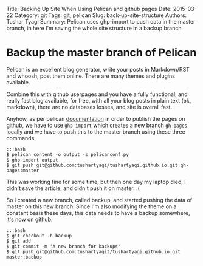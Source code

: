 Title: Backing Up Site When Using Pelican and github pages
Date: 2015-03-22
Category: git
Tags: git, pelican
Slug: back-up-site-structure
Authors: Tushar Tyagi
Summary: Pelican uses ghp-import to push data in the master branch, in here I'm saving the whole site structure in a backup branch

# Backup the master branch of Pelican

Pelican is an excellent blog generator, write your posts in Markdown/RST and
whoosh, post them online. There are many themes and plugins available.

Combine this with github userpages and you have a fully functional, and really
fast blog available, for free, with all your blog posts in plain text (ok,
markdown), there are no databases losses, and site is overall fast.

Anyhow, as per pelican [documentation](http://docs.getpelican.com/en/3.5.0/tips.html#user-pages)
in order to publish the pages on github, we have to use `ghp-import` which creates
a new branch `gh-pages` locally and we have to push this to the master branch
using these three commands:

	:::bash
	$ pelican content -o output -s pelicanconf.py
	$ ghp-import output
	$ git push git@github.com:tushartyagi/tushartyagi.github.io.git gh-pages:master

This was working fine for some time, but then one day my laptop died, I didn't
save the article, and didn't push it on master. :(

So I created a new branch, called backup, and started pushing the data of
master on this new branch. Since I'm also modifying the theme on a constant
basis these days, this data needs to have a backup somewhere, it's now on
github.

	:::bash
	$ git checkout -b backup
	$ git add .
	$ git commit -m 'A new branch for backups'
	$ git push git@github.com:tushartyagit/tushartyagi.github.io.git master:backup
